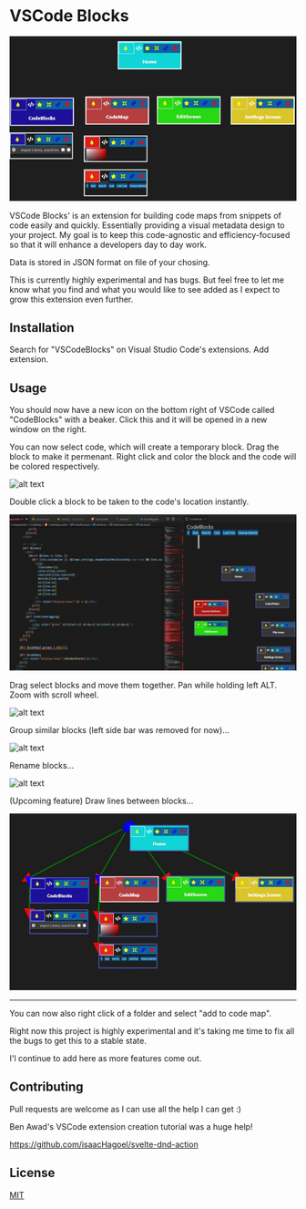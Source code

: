 
# VSCode Blocks

![alt text](images/CodeCode.jpg "VSCode Blocks Image")

VSCode Blocks' is an extension for building code maps from snippets of code easily and quickly. Essentially providing a visual metadata design to your project. My goal is to keep this code-agnostic and efficiency-focused so that it will enhance a developers day to day work.

Data is stored in JSON format on file of your chosing.

This is currently highly experimental and has bugs. But feel free to let me know what you find and what you would like to see added as I expect to grow this extension even further.


## Installation

Search for "VSCodeBlocks" on Visual Studio Code's extensions.
Add extension.

## Usage
You should now have a new icon on the bottom right of VSCode called "CodeBlocks" with a beaker. Click this and it will be opened in a new window on the right.

You can now select code, which will create a temporary block. Drag the block to make it permenant. 
Right click and color the block and the code will be colored respectively.

![alt text](images/ColorCodeBlock.gif "VSCode Blocks Image")

Double click a block to be taken to the code's location instantly.

![alt text](images/DoubleClick.gif "VSCode Blocks Image")

Drag select blocks and move them together. Pan while holding left ALT. Zoom with scroll wheel. 

![alt text](images/Move-Blocks.gif "VSCode Blocks Image")

Group similar blocks (left side bar was removed for now)...

![alt text](images/Grouping-and-Pocket.gif "VSCode Blocks Image")

Rename blocks...

![alt text](images/Rename-Block.gif "VSCode Blocks Image")

(Upcoming feature) Draw lines between blocks...

![alt text](images/Lines.jpg "VSCode Blocks Image")

---
You can now also right click of a folder and select "add to code map".

Right now this project is highly experimental and it's taking me time to fix all the bugs to get this to a stable state.

I'l continue to add here as more features come out.

## Contributing
Pull requests are welcome as I can use all the help I can get :)

Ben Awad's VSCode extension creation tutorial was a huge help!

https://github.com/isaacHagoel/svelte-dnd-action

## License
[MIT](https://choosealicense.com/licenses/mit/)
